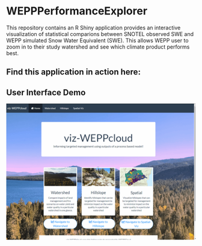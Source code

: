 # WEPPPerformanceExplorer

This repository contains an R Shiny application provides an interactive visualization
of statistical comparions between SNOTEL observed SWE and WEPP simulated Snow Water Equivalent (SWE). This allows WEPP user to zoom in to their study watershed and see which climate product performs best.

## Find this application in action here:

## User Interface Demo

![Alt Text](https://github.com/devalc/Viz-WEPPCloud/blob/master/gifs/test.gif)

